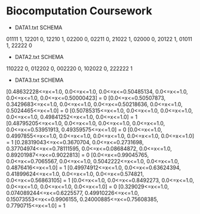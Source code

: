 # Biocomputation Coursework
 
- DATA1.txt SCHEMA

01111 1,
12201 0,
12210 1,
02200 0,
02211 0,
21022 1,
02000 0,
20122 1,
01011 1,
22222 0

- DATA2.txt SCHEMA

110222 0,
012202 0,
002220 0,
102022 0,
222222 1

- DATA3.txt SCHEMA

[0.48632228<=x<=1.0, 0.0<=x<=1.0, 0.0<=x<=0.50485134, 0.0<=x<=1.0, 0.0<=x<=1.0, 0.0<=x<=0.50000423] = 0
[0.0<=x<=0.50507873, 0.3429683<=x<=1.0, 0.0<=x<=1.0, 0.0<=x<=0.50218636, 0.0<=x<=1.0, 0.5024465<=x<=1.0] = 0
[0.50785315<=x<=1.0, 0.0<=x<=1.0, 0.0<=x<=1.0, 0.0<=x<=1.0, 0.49841252<=x<=1.0, 0.0<=x<=1.0] = 1
[0.48795205<=x<=1.0, 0.0<=x<=1.0, 0.0<=x<=1.0, 0.0<=x<=1.0, 0.0<=x<=0.53951913, 0.49359575<=x<=1.0] = 0
[0.0<=x<=1.0, 0.4997855<=x<=1.0, 0.0<=x<=1.0, 0.0<=x<=1.0, 0.0<=x<=1.0, 0.0<=x<=1.0] = 1
[0.28319043<=x<=0.3670704, 0.0<=x<=0.2731698, 0.37704974<=x<=0.78111595, 0.0<=x<=0.08684872, 0.0<=x<=1.0, 0.89201987<=x<=0.9022813] = 0
[0.0<=x<=0.99045765, 0.0<=x<=0.7065567, 0.0<=x<=1.0, 0.5042222<=x<=1.0, 0.0<=x<=1.0, 0.4876416<=x<=1.0] = 1
[0.49974912<=x<=1.0, 0.0<=x<=0.63624394, 0.41899624<=x<=1.0, 0.0<=x<=1.0, 0.0<=x<=0.574821, 0.0<=x<=0.56863105] = 1
[0.0<=x<=1.0, 0.0<=x<=0.8492273, 0.0<=x<=1.0, 0.0<=x<=1.0, 0.0<=x<=1.0, 0.0<=x<=1.0] = 0
[0.329029<=x<=1.0, 0.074089244<=x<=0.6225577, 0.49910226<=x<=1.0, 0.15073553<=x<=0.9906155, 0.24000885<=x<=0.75608385, 0.7790715<=x<=1.0] = 1
